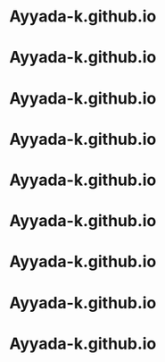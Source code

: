 # Ayyada-k.github.io
# Ayyada-k.github.io
# Ayyada-k.github.io
# Ayyada-k.github.io
# Ayyada-k.github.io
# Ayyada-k.github.io
# Ayyada-k.github.io
# Ayyada-k.github.io
# Ayyada-k.github.io
